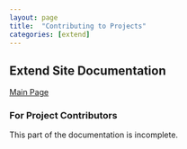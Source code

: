 ```yaml
---
layout: page
title:  "Contributing to Projects"
categories: [extend]
---
```


## Extend Site Documentation

[Main Page](https://docs.mybb.com/extend)

### For Project Contributors

This part of the documentation is incomplete.
